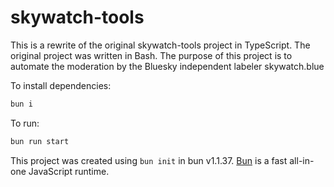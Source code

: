 # skywatch-tools

This is a rewrite of the original skywatch-tools project in TypeScript. The original project was written in Bash. The purpose of this project is to automate the moderation by the Bluesky independent labeler skywatch.blue

To install dependencies:

```bash
bun i
```

To run:

```bash
bun run start
```

This project was created using `bun init` in bun v1.1.37. [Bun](https://bun.sh) is a fast all-in-one JavaScript runtime.

